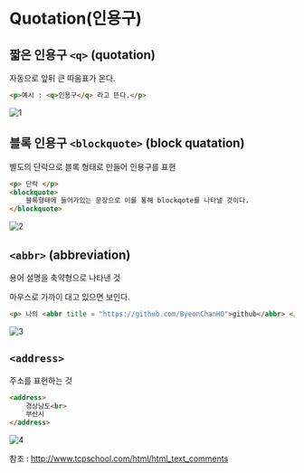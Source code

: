 # Quotation(인용구)

## 짧은 인용구 `<q>` (quotation)
자동으로 앞뒤 큰 따옴표가 온다.

```html
<p>예시 : <q>인용구</q> 라고 뜬다.</p>
```

![1](https://user-images.githubusercontent.com/38696775/153408545-dbafc67b-c021-4e27-bf03-81ec38f93fd0.png)


## 블록 인용구 `<blockquote>` (block quatation)

별도의 단락으로 블록 형태로 만들어 인용구를 표현

```html
<p> 단락 </p>
<blockquote>
    블록형태에 들어가있는 문장으로 이를 통해 blockqote를 나타낼 것이다.
</blockquote>
```
![2](https://user-images.githubusercontent.com/38696775/153408566-48d7b110-95ea-410d-9545-90d166fe560d.png)


## `<abbr>` (abbreviation)
용어 설명을 축약형으로 나타낸 것

마우스로 가까이 대고 있으면 보인다.

```html
<p> 나의 <abbr title = "https://github.com/ByeonChanHO">github</abbr> </p>
```

![3](https://user-images.githubusercontent.com/38696775/153408593-0100074f-785b-4fb5-a0da-6449d77febdc.png)

## `<address>`
주소를 표현하는 것

```html
<address>
    경상남도<br>
    부산시
</address>
```

![4](https://user-images.githubusercontent.com/38696775/153408613-8732b7fd-548f-45f3-868c-a1dd39c31a6b.png)

참조 : http://www.tcpschool.com/html/html_text_comments
